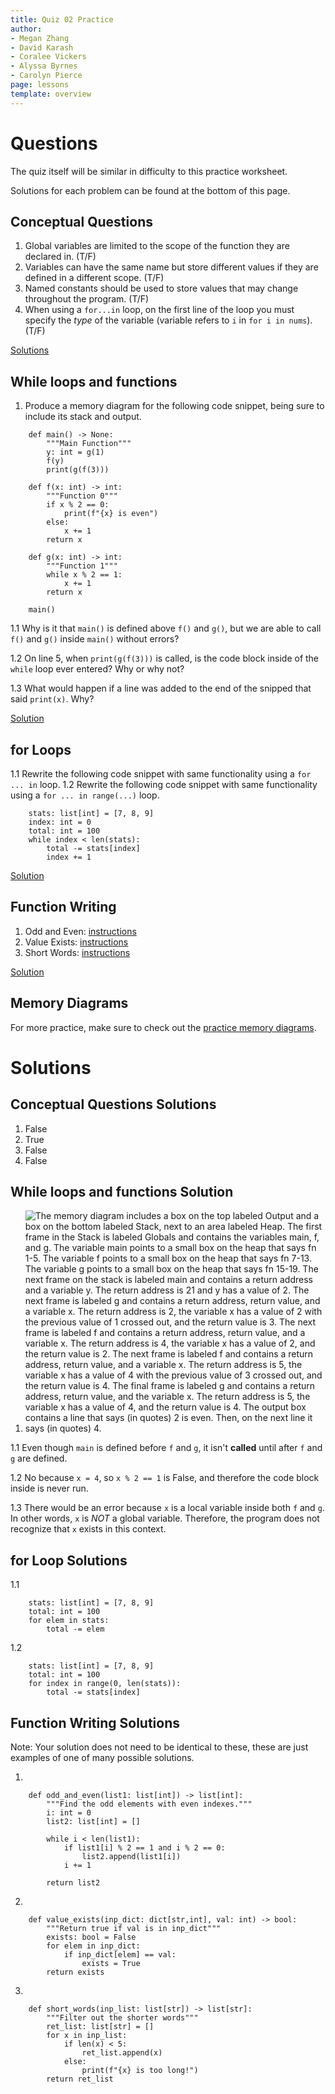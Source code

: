 ```yaml
---
title: Quiz 02 Practice
author:
- Megan Zhang
- David Karash
- Coralee Vickers
- Alyssa Byrnes
- Carolyn Pierce
page: lessons
template: overview
---
```



# Questions

The quiz itself will be similar in difficulty to this practice worksheet.

Solutions for each problem can be found at the bottom of this page.


## Conceptual Questions

1. Global variables are limited to the scope of the function they are declared in. (T/F)
2. Variables can have the same name but store different values if they are defined in a different scope. (T/F)
3. Named constants should be used to store values that may change throughout the program. (T/F)
4. When using a `for...in` loop, on the first line of the loop you must specify the *type* of the variable (variable refers to `i` in `for i in nums`). (T/F)

[Solutions](#conceptual-questions-solutions)


## While loops and functions

1. Produce a memory diagram for the following code snippet, being sure to include its stack and output.  

```
    def main() -> None:
        """Main Function"""
        y: int = g(1)
        f(y)
        print(g(f(3)))
        
    def f(x: int) -> int:
        """Function 0"""
        if x % 2 == 0:
            print(f"{x} is even")
        else:
            x += 1
        return x
        
    def g(x: int) -> int:
        """Function 1"""
        while x % 2 == 1:
            x += 1
        return x

    main()
```

1.1 Why is it that `main()` is defined above `f()` and `g()`, but we are able to call `f()` and `g()` inside `main()` without errors?

1.2 On line 5, when `print(g(f(3)))` is called, is the code block inside of the `while` loop ever entered? Why or why not?

1.3 What would happen if a line was added to the end of the snipped that said `print(x)`. Why?

[Solution](#while-loops-and-functions-solution)

## for Loops

1.1 Rewrite the following code snippet with same functionality using a `for ... in` loop.
1.2 Rewrite the following code snippet with same functionality using a `for ... in range(...)` loop.

```
    stats: list[int] = [7, 8, 9]
    index: int = 0
    total: int = 100
    while index < len(stats):
        total -= stats[index]
        index += 1
```

[Solution](#for-loop-solutions)

## Function Writing 


1. Odd and Even: [instructions](/static/practice_worksheets/sp23/qz02-pp1.pdf)
2. Value Exists: [instructions](/static/practice_worksheets/sp23/qz02-pp2.pdf) 
3. Short Words: [instructions](/static/practice_worksheets/sp23/qz02-pp3.pdf) 


[Solution](#function-writing-solutions)
<!-- 
### Autograder instructions:
Join the Gradescope class for practice problems with the code: 4V7PB5
(Do this by going to your [Gradescope](https://www.gradescope.com/) homepage and clicking on "Enroll in Course")
**Do not compress these files before submitting. Simply submit the `.py` files.** -->



## Memory Diagrams
For more practice, make sure to check out the [practice memory diagrams](/resources/practice/MemDiagrams.html). 


# Solutions

## Conceptual Questions Solutions

1. False
2. True
3. False
4. False

## While loops and functions Solution

1. <img class="img-fluid" src="/static/practice-mem-diagrams/Qz2-md.png" alt="The memory diagram includes a box on the top labeled Output and a box on the bottom labeled Stack, next to an area labeled Heap.
The first frame in the Stack is labeled Globals and contains the variables main, f, and g. The variable main points to a small box on the heap that says fn 1-5. The variable f points to a small box on the heap that says fn 7-13. The variable g points to a small box on the heap that says fn 15-19.
The next frame on the stack is labeled main and contains a return address and a variable y. The return address is 21 and y has a value of 2. The next frame is labeled g and contains a return address, return value, and a variable x. The return address is 2, the variable x has a value of 2 with the previous value of 1 crossed out, and the return value is 3. The next frame is labeled f and contains a return address, return value, and a variable x. The return address is 4, the variable x has a value of 2, and the return value is 2. The next frame is labeled f and contains a return address, return value, and a variable x. The return address is 5, the variable x has a value of 4 with the previous value of 3 crossed out, and the return value is 4. The final frame is labeled g and contains a return address, return value, and the variable x. The return address is 5, the variable x has a value of 4, and the return value is 4.
The output box contains a line that says (in quotes) 2 is even. Then, on the next line it says (in quotes) 4.
">

1.1 Even though `main` is defined before `f` and `g`, it isn't **called** until after `f` and `g` are defined.

1.2 No because `x = 4`, so `x % 2 == 1` is False, and therefore the code block inside is never run.

1.3 There would be an error because `x` is a local variable inside both `f` and `g`. In other words, `x` is *NOT* a global variable. Therefore, the program does not recognize that `x` exists in this context.

## for Loop Solutions

1.1
```
    stats: list[int] = [7, 8, 9]
    total: int = 100
    for elem in stats:
        total -= elem
```

1.2
```
    stats: list[int] = [7, 8, 9]
    total: int = 100
    for index in range(0, len(stats)):
        total -= stats[index]
```

## Function Writing Solutions

Note:  Your solution does not need to be identical to these, these are just examples of one of many possible solutions.

1.
```
    def odd_and_even(list1: list[int]) -> list[int]:
        """Find the odd elements with even indexes."""
        i: int = 0
        list2: list[int] = []

        while i < len(list1):
            if list1[i] % 2 == 1 and i % 2 == 0:
                list2.append(list1[i])
            i += 1

        return list2
```


2.
```
    def value_exists(inp_dict: dict[str,int], val: int) -> bool:
        """Return true if val is in inp_dict"""
        exists: bool = False
        for elem in inp_dict:
            if inp_dict[elem] == val:
                exists = True
        return exists
```

3.
```
    def short_words(inp_list: list[str]) -> list[str]:
        """Filter out the shorter words"""
        ret_list: list[str] = []
        for x in inp_list:
            if len(x) < 5:
                ret_list.append(x)
            else:
                print(f"{x} is too long!")
        return ret_list
```
